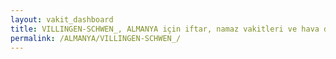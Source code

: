 ```yaml
---
layout: vakit_dashboard
title: VILLINGEN-SCHWEN_, ALMANYA için iftar, namaz vakitleri ve hava durumu - ilçe/eyalet seç
permalink: /ALMANYA/VILLINGEN-SCHWEN_/
---
```


<script type="text/javascript">
  var GLOBAL_COUNTRY = 'ALMANYA';
  var GLOBAL_CITY = 'VILLINGEN-SCHWEN_';
  var GLOBAL_STATE = '';
  var lat = 72;
  var lon = 21;
</script>
